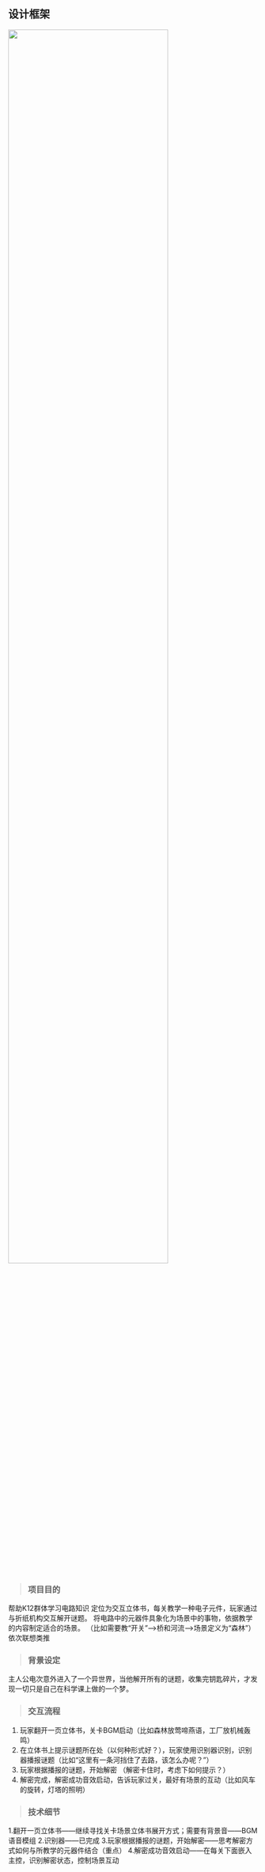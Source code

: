## 设计框架  
<img src="https://cdn.jsdelivr.net/gh/zimaStrawer/doubleQ_Image/Elegami.png" width="80%">  

> ### 项目目的  

帮助K12群体学习电路知识
定位为交互立体书，每关教学一种电子元件，玩家通过与折纸机构交互解开谜题。
将电路中的元器件具象化为场景中的事物，依据教学的内容制定适合的场景。
（比如需要教“开关”—>桥和河流—>场景定义为“森林”）依次联想类推

> ### 背景设定  

主人公电次意外进入了一个异世界，当他解开所有的谜题，收集完钥匙碎片，才发现一切只是自己在科学课上做的一个梦。  

> ### 交互流程    

1. 玩家翻开一页立体书，关卡BGM启动（比如森林放莺啼燕语，工厂放机械轰鸣）
2. 在立体书上提示谜题所在处（以何种形式好？），玩家使用识别器识别，识别器播报谜题（比如“这里有一条河挡住了去路，该怎么办呢？”）
3. 玩家根据播报的谜题，开始解密
（解密卡住时，考虑下如何提示？）
4. 解密完成，解密成功音效启动，告诉玩家过关，最好有场景的互动（比如风车的旋转，灯塔的照明）  

> ### 技术细节  

1.翻开一页立体书——继续寻找关卡场景立体书展开方式；需要有背景音——BGM语音模组
2.识别器——已完成
3.玩家根据播报的谜题，开始解密——思考解密方式如何与所教学的元器件结合（重点）
4.解密成功音效启动——在每关下面嵌入主控，识别解密状态，控制场景互动  
